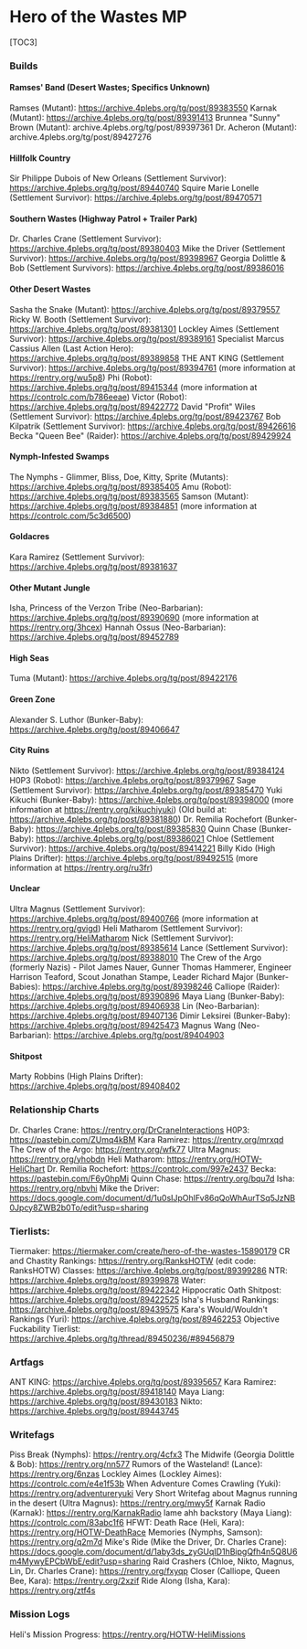 # Hero of the Wastes MP

[TOC3]

### Builds
#### Ramses' Band (Desert Wastes; Specifics Unknown)
Ramses (Mutant): https://archive.4plebs.org/tg/post/89383550
Karnak (Mutant): https://archive.4plebs.org/tg/post/89391413
Brunnea "Sunny" Brown (Mutant): archive.4plebs.org/tg/post/89397361
Dr. Acheron (Mutant): archive.4plebs.org/tg/post/89427276
#### Hillfolk Country
Sir Philippe Dubois of New Orleans (Settlement Survivor): https://archive.4plebs.org/tg/post/89440740
Squire Marie Lonelle (Settlement Survivor): https://archive.4plebs.org/tg/post/89470571 
#### Southern Wastes (Highway Patrol + Trailer Park)
Dr. Charles Crane (Settlement Survivor): https://archive.4plebs.org/tg/post/89380403
Mike the Driver (Settlement Survivor): https://archive.4plebs.org/tg/post/89398967
Georgia Dolittle & Bob (Settlement Survivors): https://archive.4plebs.org/tg/post/89386016
#### Other Desert Wastes
Sasha the Snake (Mutant): https://archive.4plebs.org/tg/post/89379557
Ricky W. Booth (Settlement Survivor): https://archive.4plebs.org/tg/post/89381301
Lockley Aimes (Settlement Survivor): https://archive.4plebs.org/tg/post/89389161
Specialist Marcus Cassius Allen (Last Action Hero): https://archive.4plebs.org/tg/post/89389858
THE ANT KING (Settlement Survivor): https://archive.4plebs.org/tg/post/89394761 (more information at https://rentry.org/wu5p8)
Phi (Robot): https://archive.4plebs.org/tg/post/89415344 (more information at https://controlc.com/b786eeae)
Victor (Robot): https://archive.4plebs.org/tg/post/89422772
David "Profit" Wiles (Settlement Survivor): https://archive.4plebs.org/tg/post/89423767
Bob Kilpatrik (Settlement Survivor): https://archive.4plebs.org/tg/post/89426616
Becka "Queen Bee" (Raider): https://archive.4plebs.org/tg/post/89429924
#### Nymph-Infested Swamps
The Nymphs - Glimmer, Bliss, Doe, Kitty, Sprite (Mutants): https://archive.4plebs.org/tg/post/89385405
Amu (Robot): https://archive.4plebs.org/tg/post/89383565
Samson (Mutant): https://archive.4plebs.org/tg/post/89384851 (more information at https://controlc.com/5c3d6500)
#### Goldacres
Kara Ramirez (Settlement Survivor): https://archive.4plebs.org/tg/post/89381637
#### Other Mutant Jungle
Isha, Princess of the Verzon Tribe (Neo-Barbarian): https://archive.4plebs.org/tg/post/89390690 (more information at https://rentry.org/3hcex)
Hannah Ossus (Neo-Barbarian): https://archive.4plebs.org/tg/post/89452789 
#### High Seas
Tuma (Mutant): https://archive.4plebs.org/tg/post/89422176
#### Green Zone
Alexander S. Luthor (Bunker-Baby): https://archive.4plebs.org/tg/post/89406647
#### City Ruins
Nikto (Settlement Survivor): https://archive.4plebs.org/tg/post/89384124
H0P3 (Robot): https://archive.4plebs.org/tg/post/89379967
Sage (Settlement Survivor): https://archive.4plebs.org/tg/post/89385470
Yuki Kikuchi (Bunker-Baby): https://archive.4plebs.org/tg/post/89398000 (more information at https://rentry.org/kikuchiyuki)
(Old build at: https://archive.4plebs.org/tg/post/89381880)
Dr. Remilia Rochefort (Bunker-Baby): https://archive.4plebs.org/tg/post/89385830
Quinn Chase (Bunker-Baby): https://archive.4plebs.org/tg/post/89386021
Chloe (Settlement Survivor): https://archive.4plebs.org/tg/post/89414221
Billy Kido (High Plains Drifter): https://archive.4plebs.org/tg/post/89492515 (more information at https://rentry.org/ru3fr)
#### Unclear
Ultra Magnus (Settlement Survivor): https://archive.4plebs.org/tg/post/89400766 (more information at https://rentry.org/gvigd)
Heli Matharom (Settlement Survivor): https://rentry.org/HeliMatharom
Nick (Settlement Survivor): https://archive.4plebs.org/tg/post/89385614
Lance (Settlement Survivor): https://archive.4plebs.org/tg/post/89388010
The Crew of the Argo (formerly Nazis) - Pilot James Nauer, Gunner Thomas Hammerer, Engineer Harrison Teaford, Scout Jonathan Stampe, Leader Richard Major (Bunker-Babies): https://archive.4plebs.org/tg/post/89398246
Calliope (Raider): https://archive.4plebs.org/tg/post/89390896
Maya Liang (Bunker-Baby): https://archive.4plebs.org/tg/post/89406938
Lin (Neo-Barbarian): https://archive.4plebs.org/tg/post/89407136
Dimir Leksirei (Bunker-Baby): https://archive.4plebs.org/tg/post/89425473
Magnus Wang (Neo-Barbarian): https://archive.4plebs.org/tg/post/89404903
#### Shitpost
Marty Robbins (High Plains Drifter): https://archive.4plebs.org/tg/post/89408402
### Relationship Charts
Dr. Charles Crane: https://rentry.org/DrCraneInteractions
H0P3: https://pastebin.com/ZUmq4kBM
Kara Ramirez: https://rentry.org/mrxqd
The Crew of the Argo: https://rentry.org/wfk77
Ultra Magnus: https://rentry.org/yhobdn
Heli Matharom: https://rentry.org/HOTW-HeliChart
Dr. Remilia Rochefort: https://controlc.com/997e2437
Becka: https://pastebin.com/F6y0hpMi
Quinn Chase: https://rentry.org/bqu7d
Isha: https://rentry.org/nbvhi
Mike the Driver: https://docs.google.com/document/d/1u0sIJpOhlFv86qQoWhAurTSq5JzNB0Jpcy8ZWB2b0To/edit?usp=sharing
### Tierlists:
Tiermaker: https://tiermaker.com/create/hero-of-the-wastes-15890179
CR and Chastity Rankings: https://rentry.org/RanksHOTW (edit code: RanksHOTW)
Classes: https://archive.4plebs.org/tg/post/89399286
NTR: https://archive.4plebs.org/tg/post/89399878
Water: https://archive.4plebs.org/tg/post/89422342
Hippocratic Oath Shitpost: https://archive.4plebs.org/tg/post/89422525
Isha's Husband Rankings: https://archive.4plebs.org/tg/post/89439575
Kara's Would/Wouldn't Rankings (Yuri): https://archive.4plebs.org/tg/post/89462253
Objective Fuckability Tierlist: https://archive.4plebs.org/tg/thread/89450236/#89456879
### Artfags
ANT KING: https://archive.4plebs.org/tg/post/89395657
Kara Ramirez: https://archive.4plebs.org/tg/post/89418140
Maya Liang: https://archive.4plebs.org/tg/post/89430183 
Nikto: https://archive.4plebs.org/tg/post/89443745 
### Writefags
Piss Break (Nymphs): https://rentry.org/4cfx3
The Midwife (Georgia Dolittle & Bob): https://rentry.org/nn577
Rumors of the Wasteland! (Lance): https://rentry.org/6nzas
Lockley Aimes (Lockley Aimes): https://controlc.com/e4e1f53b
When Adventure Comes Crawling (Yuki): https://rentry.org/adventureryuki
Very Short Writefag about Magnus running in the desert (Ultra Magnus): https://rentry.org/mwy5f
Karnak Radio (Karnak): https://rentry.org/KarnakRadio
lame ahh backstory (Maya Liang): https://controlc.com/83abc1f6
HFWT: Death Race (Heli, Kara): https://rentry.org/HOTW-DeathRace
Memories (Nymphs, Samson): https://rentry.org/q2m7d
Mike's Ride (Mike the Driver, Dr. Charles Crane): https://docs.google.com/document/d/1aby3ds_zyGUqID1hBipgQfh4n5Q8U6m4MywyEPCbWbE/edit?usp=sharing
Raid Crashers (Chloe, Nikto, Magnus, Lin, Dr. Charles Crane): https://rentry.org/fxyqp
Closer (Calliope, Queen Bee, Kara): https://rentry.org/2xzif 
Ride Along (Isha, Kara): https://rentry.org/ztf4s
### Mission Logs
Heli's Mission Progress: https://rentry.org/HOTW-HeliMissions